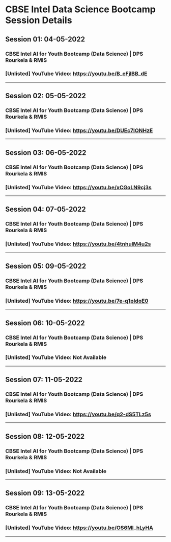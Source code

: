﻿# CBSE Intel Data Science Bootcamp Session Details

## Session 01: 04-05-2022 
### CBSE Intel AI for Youth Bootcamp (Data Science) | DPS Rourkela & RMIS

### [Unlisted] YouTube Video: <https://youtu.be/B_eFjlBB_dE>

<hr>

## Session 02: 05-05-2022 
### CBSE Intel AI for Youth Bootcamp (Data Science) | DPS Rourkela & RMIS

### [Unlisted] YouTube Video: <https://youtu.be/DUEc7IONHzE>

<hr>

## Session 03: 06-05-2022
### CBSE Intel AI for Youth Bootcamp (Data Science) | DPS Rourkela & RMIS

### [Unlisted] YouTube Video: <https://youtu.be/xCGoLN9cj3s>

<hr>

## Session 04: 07-05-2022
### CBSE Intel AI for Youth Bootcamp (Data Science) | DPS Rourkela & RMIS

### [Unlisted] YouTube Video: <https://youtu.be/4tnhulM4u2s>

<hr>

## Session 05: 09-05-2022
### CBSE Intel AI for Youth Bootcamp (Data Science) | DPS Rourkela & RMIS

### [Unlisted] YouTube Video: <https://youtu.be/7e-q1pIdoE0>

<hr>

## Session 06: 10-05-2022
### CBSE Intel AI for Youth Bootcamp (Data Science) | DPS Rourkela & RMIS

### [Unlisted] YouTube Video: Not Available

<hr>

## Session 07: 11-05-2022
### CBSE Intel AI for Youth Bootcamp (Data Science) | DPS Rourkela & RMIS

### [Unlisted] YouTube Video: <https://youtu.be/q2-dS5TLz5s>

<hr>

## Session 08: 12-05-2022
### CBSE Intel AI for Youth Bootcamp (Data Science) | DPS Rourkela & RMIS

### [Unlisted] YouTube Video: Not Available

<hr>

## Session 09: 13-05-2022
### CBSE Intel AI for Youth Bootcamp (Data Science) | DPS Rourkela & RMIS

### [Unlisted] YouTube Video: <https://youtu.be/OS6Ml_hLyHA>

<hr>
